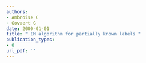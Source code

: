 ```yaml
---
authors: 
- Ambroise C 
- Govaert G 
date: 2000-01-01
title: " EM algorithm for partially known labels "
publication_types:
- 6
url_pdf: ''
---
```

